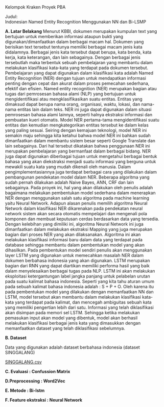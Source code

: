 Kelompok Kraken Proyek PBA

Judul:<br>
Indonesian Named Entity Recognition Menggunakan NN dan Bi-LSMP

**A. Latar Belakang**
Menurut KBBI, dokumen merupakan kumpulan text yang bertujuan untuk memberikan informasi ataupun bukti yang digunakan/dimanfaatkan dalam berbagai macam hal. Dokumen yang berisikan text tersebut tentunya memiliki berbagai macam jenis kata didalamnya. Berbagai jenis kata tersebut dapat berupa, kata benda, kata kerja, kata keterangan, dan lain sebagainya. Dengan berbagai jenis tersebutlah maka terbentuk sebuah pembelajaran yang membantu dalam melakukan klasifikasi kata-kata yang terdapat pada dokumen tersebut. Pembelajaran yang dapat digunakan dalam klasifikasi kata adalah Named Entity Recognition (NER) dengan tujuan untuk mendapatkan informasi penting dengan cepat dan akurat dalam proses pemecahan sederhana, efektif dan efisien.
Named entity recognition (NER) merupakan bagian atau tugas dari pemrosesan bahasa alami (NLP) yang bertujuan untuk mengidentifikasi atau mengklasifikasikan suatu entitas. Entitas yang dimaksud dapat berupa nama orang, organisasi, waktu, lokasi, dan nama-nama entitas lain dalam teks. NER ini juga dapat digunakan dalam situasi pemrosesan bahasa alami lainnya, seperti halnya ekstraksi informasi dan pembuatan kueri otomatis. Model NER pertama-tama mengidentifikasi suatu entitas dan kemudian mengkategorikan entitas tersebut ke dalam kelas yang paling sesuai. Seiring dengan kemajuan teknologi, model NER ini semakin maju sehingga kita ketahui bahwa model NER ini bahkan sudah dimanfaatkan dalam membantu sistem besar seperti Google Translate dan lain sebagainya. Dari hal tersebut dikatakan bahwa penggunaan NER ini merupakan pembelajaran yang bermanfaat dalam berbagai bidang. NER juga dapat digunakan diberbagai tujuan untuk mengetahui berbagai bentuk bahasa yang akan diekstraksi menjadi suatu informasi yang berguna untuk mewakili suatu kata yang mudah dikenali oleh manusia. Dalam pengimplementasiannya juga terdapat berbagai cara yang dilakukan dalam pembangunan pendekatan model dalam NER. Beberapa algoritma yang sudah pernah dilakukan adalah Naive Bayes, ANN, CRF dan lain sebagainya. 
Pada proyek ini, hal yang akan dilakukan oleh penulis adalah bagaimana melakukan pembentukan model sederhana dalam menerapkan NER dengan menggunakan salah satu algoritma pada machine learning yaitu Neural Network. Adapun alasan penulis memilih algoritma Neural Network dalam klasifikasi NER dikarenakan pada pendekatan neural network sistem akan secara otomatis mempelajari dan mengenali pola komponen dan membuat keputusan cerdas berdasarkan data yang tersedia. Dengan kelebihan yang dimiliki ini, algoritma Neural Network ini juga dimanfaatkan dalam melakukan ekstraksi Mapping yang juga merupakan bagian dari proses NER yang akan dilaksanakan. Algoritma ini akan melakukan klasifikasi informasi baru dalam data yang terdapat pada database sehingga membantu dalam pembentukan model yang akan dihasilkan. Pada pembentukan model sendiri penulis akan menggunakan layer LSTM yang digunakan untuk memecahkan masalah NER dalam dokumen berbahasa indonesia yang akan digunakan. LSTM merupakan bagian dari RNN yang dapat diartikan memiliki performa hasil yang baik dalam menyelesaikan berbagai tugas pada NLP. LSTM ini akan melakukan eksploitasi ketergantungan label jangka panjang untuk pelabelan urutan pada suatu kalimat bahasa indonesia. Seperti yang kita tahu aturan umum pada sebuah kalimat bahasa indonesia adalah : S + P + O. Oleh karena itu pada pembentukan model yang dilakukan dengan memanfaatkan NN dan LSTM, model tersebut akan membantu dalam melakukan klasifikasi kata-kata yang terdapat pada kalimat, dan mencegah ambiguitas sebuah kata yang memiliki pengertian lebih dari satu. Informasi yang telah diklasifikasi akan disimpan pada memori sel LSTM. Sehingga ketika melakukan pemasukan input akan model yang dibentuk, model akan berhasil melakukan klasifikasi berbagai jenis kata yang dimasukkan dengan memanfaatkan dataset yang telah diklasifikasi sebelumnya. 


**B. Dataset**

Data yang digunakan adalah dataset berbahasa indonesia (dataset 
SINGGALANG)

[SINGGALANG.csv](https://github.com/devitayolanda/Indonesian-Named-Entity-Recognition/files/7561381/SINGGALANG.csv)

**C. Evaluasi : Confussion Matrix <br>**

**D.Preprocessing : Word2Vec <br>**

**E. Metode : Bi-lstm <br>**

**F. Feature ekstraksi : Neural Network**
